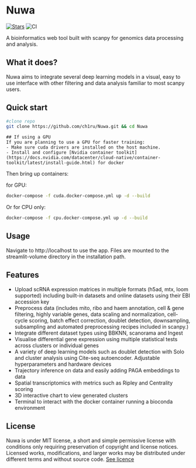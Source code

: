 # Nuwa

[![Stars](https://img.shields.io/github/stars/ch1ru/nuwa?logo=GitHub&color=yellow)](https://github.com/ch1ru/nuwa/stargazers)
![CI](https://github.com/ch1ru/nuwa/actions/workflows/run_tests.yml/badge.svg?branch=main)

A bioinformatics web tool built with scanpy for genomics data processing and analysis.

## What it does?

Nuwa aims to integrate several deep learning models in a visual, easy to use interface with other filtering and data analysis familiar to most scanpy users.

## Quick start

```bash
#clone repo
git clone https://github.com/ch1ru/Nuwa.git && cd Nuwa
```

```note
## If using a GPU
If you are planning to use a GPU for faster training:
- Make sure cuda drivers are installed on the host machine.
- Install and configure [Nvidia container toolkit](https://docs.nvidia.com/datacenter/cloud-native/container-toolkit/latest/install-guide.html) for docker
```

Then bring up containers:

for GPU:
```bash
docker-compose -f cuda.docker-compose.yml up -d --build
```

Or for CPU only:
```bash
docker-compose -f cpu.docker-compose.yml up -d --build
```

## Usage

Navigate to http://localhost to use the app. Files are mounted to the streamlit-volume directory in the installation path.

## Features

- Upload scRNA expression matrices in multiple formats (h5ad, mtx, loom supported) including built-in datasets and online datasets using their EBI accession key
- Preprocess data (includes mito, ribo and haem annotation, cell & gene filtering, highly variable genes, data scaling and normalization, cell-cycle scoring, batch effect correction, doublet detection, downsampling, subsampling and automated preprocessing recipes included in scanpy.)
- Integrate different dataset types using BBKNN, scanorama and Ingest
- Visualise differential gene expression using multiple statistical tests across clusters or individual genes
- A variety of deep learning models such as doublet detection with Solo and cluster analysis using Cite-seq autoencoder. Adjustable hyperparameters and hardware devices
- Trajectory inference on data and easily adding PAGA embeddings to data
- Spatial transcriptomics with metrics such as Ripley and Centrality scoring
- 3D interactive chart to view generated clusters
- Terminal to interact with the docker container running a bioconda environment


## License

Nuwa is under MIT license, a short and simple permissive license with conditions only requiring preservation of copyright and license notices. Licensed works, modifications, and larger works may be distributed under different terms and without source code. [See licence](https://github.com/ch1ru/Nuwa/blob/main/LICENSE)
